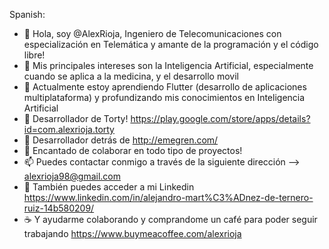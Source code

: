 Spanish:
- 👋 Hola, soy @AlexRioja, Ingeniero de Telecomunicaciones con especialización en Telemática y amante de la programación y el código libre!
- 👀 Mis principales intereses son la Inteligencia Artificial, especialmente cuando se aplica a la medicina, y el desarrollo movil
- 🌱 Actualmente estoy aprendiendo Flutter (desarrollo de aplicaciones multiplataforma) y profundizando mis conocimientos en Inteligencia Artificial
- 📱 Desarrollador de Torty! https://play.google.com/store/apps/details?id=com.alexrioja.torty
- 📄 Desarrollador detrás de http://emegren.com/
- 💞️ Encantado de colaborar en todo tipo de proyectos!
- 📫 Puedes contactar conmigo a través de la siguiente dirección -->  alexrioja98@gmail.com
- 📎 También puedes acceder a mi Linkedin https://www.linkedin.com/in/alejandro-mart%C3%ADnez-de-ternero-ruiz-14b580209/
- ☕ Y ayudarme colaborando y comprandome un café para poder seguir trabajando https://www.buymeacoffee.com/alexrioja


<!---
AlexRioja/AlexRioja is a ✨ special ✨ repository because its `README.md` (this file) appears on your GitHub profile.
You can click the Preview link to take a look at your changes.
--->
